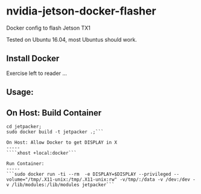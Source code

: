 # nvidia-jetson-docker-flasher
Docker config to flash Jetson TX1

Tested on Ubuntu 16.04, most Ubuntus should work.

Install Docker
-----

Exercise left to reader ...



Usage:
-----

On Host: Build Container
-----

```git clone https://github.com/bo01ean/nvidia-jetson-docker-flasher/ jetpacker;
cd jetpacker;
sudo docker build -t jetpacker .;```

On Host: Allow Docker to get DISPLAY in X
-----
````xhost +local:docker```

Run Container:
-----
```sudo docker run -ti --rm  -e DISPLAY=$DISPLAY --privileged --volume="/tmp/.X11-unix:/tmp/.X11-unix:rw" -v/tmp/:/data -v /dev:/dev -v /lib/modules:/lib/modules jetpacker```


